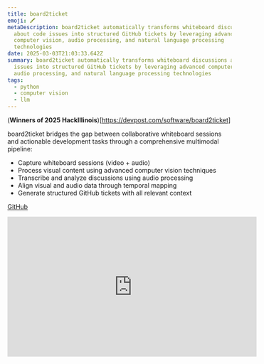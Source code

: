 ```yaml
---
title: board2ticket
emoji: 🖍️
metaDescription: board2ticket automatically transforms whiteboard discussions
  about code issues into structured GitHub tickets by leveraging advanced
  computer vision, audio processing, and natural language processing
  technologies
date: 2025-03-03T21:03:33.642Z
summary: board2ticket automatically transforms whiteboard discussions about code
  issues into structured GitHub tickets by leveraging advanced computer vision,
  audio processing, and natural language processing technologies
tags:
  - python
  - computer vision
  - llm
---
```

(**W﻿inners of 2025 HackIllinois**)[https://devpost.com/software/board2ticket]

board2ticket bridges the gap between collaborative whiteboard sessions and actionable development tasks through a comprehensive multimodal pipeline:

- Capture whiteboard sessions (video + audio)
- Process visual content using advanced computer vision techniques
- Transcribe and analyze discussions using audio processing
- Align visual and audio data through temporal mapping
- Generate structured GitHub tickets with all relevant context

[﻿GitHub](https://github.com/shiv213/board2ticket)

<iframe width="560" height="315" src="https://player.vimeo.com/video/1061747167" title="YouTube video player" frameborder="0" allow="accelerometer; autoplay; clipboard-write; encrypted-media; gyroscope; picture-in-picture" allowfullscreen></iframe>